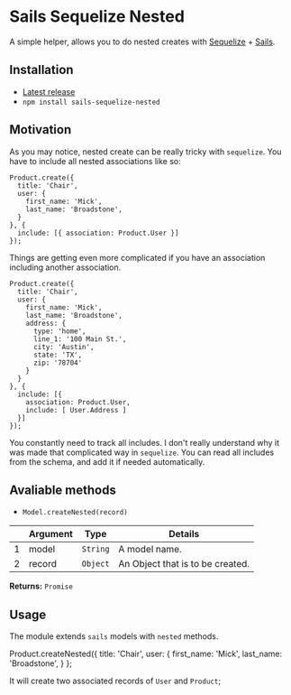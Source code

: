 # Sails Sequelize Nested
A simple helper, allows you to do nested creates with [Sequelize](http://sequelizejs.com/) + [Sails](http://sailsjs.com/).

## Installation

- [Latest release](https://github.com/mrded/sails-sequelize-nested/releases)
- `npm install sails-sequelize-nested`

## Motivation
As you may notice, nested create can be really tricky with `sequelize`. You have to include all nested associations like so:

```
Product.create({
  title: 'Chair',
  user: {
    first_name: 'Mick',
    last_name: 'Broadstone',
  }
}, {
  include: [{ association: Product.User }]
});
```

Things are getting even more complicated if you have an association including another association.

```
Product.create({
  title: 'Chair',
  user: {
    first_name: 'Mick',
    last_name: 'Broadstone',
    address: {
      type: 'home',
      line_1: '100 Main St.',
      city: 'Austin',
      state: 'TX',
      zip: '78704'
    }
  }
}, {
  include: [{
    association: Product.User,
    include: [ User.Address ]
  }]
});
```

You constantly need to track all includes. I don't really understand why it was made that complicated way in `sequelize`. You can read all includes from the schema, and add it if needed automatically. 

## Avaliable methods

- `Model.createNested(record)`

|   | Argument | Type         | Details                          |
|---|----------|--------------|----------------------------------|
| 1 | model    | `String`     | A model name.                    |
| 2 | record   | `Object`     | An Object that is to be created. |


**Returns:** `Promise`

## Usage
The module extends `sails` models with `nested` methods.

Product.createNested({
  title: 'Chair',
  user: {
    first_name: 'Mick',
    last_name: 'Broadstone',
  }
};

It will create two associated records of `User` and `Product`;
